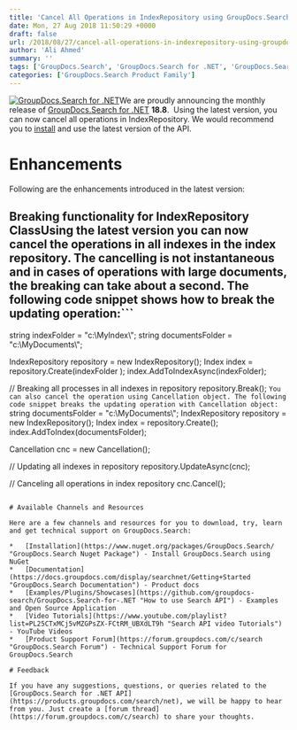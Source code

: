 ```yaml
---
title: 'Cancel All Operations in IndexRepository using GroupDocs.Search for .NET 18.8'
date: Mon, 27 Aug 2018 11:50:29 +0000
draft: false
url: /2018/08/27/cancel-all-operations-in-indexrepository-using-groupdocs.search-for-.net-18.8/
author: 'Ali Ahmed'
summary: ''
tags: ['GroupDocs.Search', 'GroupDocs.Search for .NET', 'GroupDocs.Search for .NET Releases']
categories: ['GroupDocs.Search Product Family']
---
```


[![GroupDocs.Search for .NET](http://blog.groupdocs.com/wp-content/uploads/sites/4/2017/04/groupdocs-search-net.png)](https://www.groupdocs.com/products/search/net)We are proudly announcing the monthly release of [GroupDocs.Search for .NET](https://products.groupdocs.com/search/net) **18.8**.  Using the latest version, you can now cancel all operations in IndexRepository. We would recommend you to [install](https://www.nuget.org/packages/GroupDocs.Search/) and use the latest version of the API.

# Enhancements

Following are the enhancements introduced in the latest version:

## Breaking functionality for IndexRepository ClassUsing the latest version you can now cancel the operations in all indexes in the index repository. The cancelling is not instantaneous and in cases of operations with large documents, the breaking can take about a second. The following code snippet shows how to break the updating operation:```
 string indexFolder = "c:\\MyIndex\\";
string documentsFolder = "c:\\MyDocuments\\";
  
IndexRepository repository = new IndexRepository();
Index index = repository.Create(indexFolder );
index.AddToIndexAsync(indexFolder);
  
// Breaking all processes in all indexes in repository
repository.Break();
```You can also cancel the operation using Cancellation object. The following code snippet breaks the updating operation with Cancellation object:```
 string documentsFolder = "c:\\MyDocuments\\";
IndexRepository repository = new IndexRepository();
Index index = repository.Create();
index.AddToIndex(documentsFolder);
   
Cancellation cnc = new Cancellation();
   
// Updating all indexes in repository
repository.UpdateAsync(cnc);
   
// Canceling all operations in index repository
cnc.Cancel();
```For more details on this feature, please visit [this](https://docs.groupdocs.com/search/net) documentation article.

# Available Channels and Resources

Here are a few channels and resources for you to download, try, learn and get technical support on GroupDocs.Search:

*   [Installation](https://www.nuget.org/packages/GroupDocs.Search/ "GroupDocs.Search Nuget Package") - Install GroupDocs.Search using NuGet
*   [Documentation](https://docs.groupdocs.com/display/searchnet/Getting+Started "GroupDocs.Search Documentation") - Product docs
*   [Examples/Plugins/Showcases](https://github.com/groupdocs-search/GroupDocs.Search-for-.NET "How to use Search API") - Examples and Open Source Application
*   [Video Tutorials](https://www.youtube.com/playlist?list=PL25CTxMCj5vMZGPsZX-FCtRM_UBXdLT9h "Search API video Tutorials") - YouTube Videos
*   [Product Support Forum](https://forum.groupdocs.com/c/search "GroupDocs.Search Forum") - Technical Support Forum for GroupDocs.Search

# Feedback

If you have any suggestions, questions, or queries related to the [GroupDocs.Search for .NET API](https://products.groupdocs.com/search/net), we will be happy to hear from you. Just create a [forum thread](https://forum.groupdocs.com/c/search) to share your thoughts.





